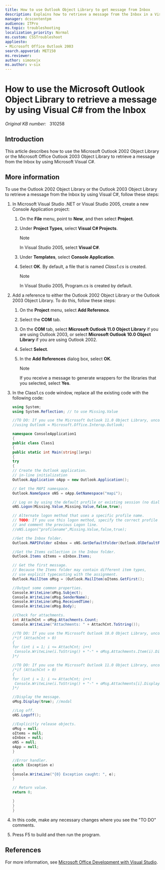 ```yaml
---
title: How to use Outlook Object Library to get message from Inbox
description: Explains how to retrieve a message from the Inbox in a Visual C# project by using the Outlook 2002 Object Library or the Outlook 2003 Object Library. This article also provides a code sample to illustrate how to perform this task.
manager: dcscontentpm
audience: ITPro
ms.topic: troubleshooting
localization_priority: Normal
ms.custom: CSSTroubleshoot
appliesto:
- Microsoft Office Outlook 2003
search.appverid: MET150
ms.reviewer: 
author: simonxjx
ms.author: v-six
---
```

# How to use the Microsoft Outlook Object Library to retrieve a message by using Visual C# from the Inbox

_Original KB number:_ &nbsp; 310258

## Introduction

This article describes how to use the Microsoft Outlook 2002 Object Library or the Microsoft Office Outlook 2003 Object Library to retrieve a message from the Inbox by using Microsoft Visual C#.

## More information

To use the Outlook 2002 Object Library or the Outlook 2003 Object Library to retrieve a message from the Inbox by using Visual C#, follow these steps:

1. In Microsoft Visual Studio .NET or Visual Studio 2005, create a new Console Application project:

   1. On the **File** menu, point to **New**, and then select **Project**.
   2. Under **Project Types**, select **Visual C# Projects**.

      > [!NOTE]
      > In Visual Studio 2005, select **Visual C#**.
   3. Under **Templates**, select **Console Application**.
   4. Select **OK**. By default, a file that is named _Class1.cs_ is created.

      > [!NOTE]
      > In Visual Studio 2005, Program.cs is created by default.

2. Add a reference to either the Outlook 2002 Object Library or the Outlook 2003 Object Library. To do this, follow these steps:

   1. On the **Project** menu, select **Add Reference**.
   2. Select the **COM** tab.
   3. On the **COM** tab, select **Microsoft Outlook 11.0 Object Library** if you are using Outlook 2003, or select **Microsoft Outlook 10.0 Object Library** if you are using Outlook 2002.
   4. Select **Select**.
   5. In the **Add References** dialog box, select **OK**.

      > [!NOTE]
      > If you receive a message to generate wrappers for the libraries that you selected, select **Yes**.

3. In the Class1.cs code window, replace all the existing code with the following code:

    ```cs
    using System;
    using System.Reflection; // to use Missing.Value
    
    //TO DO: If you use the Microsoft Outlook 11.0 Object Library, uncomment the following line.
    //using Outlook = Microsoft.Office.Interop.Outlook;
    
    namespace ConsoleApplication1
    {
    public class Class1
    {
    public static int Main(string[]args)
    {
    try
    {
    // Create the Outlook application.
    // in-line initialization
    Outlook.Application oApp = new Outlook.Application();
    
    // Get the MAPI namespace.
    Outlook.NameSpace oNS = oApp.GetNamespace("mapi");
    
    // Log on by using the default profile or existing session (no dialog box).
    oNS.Logon(Missing.Value,Missing.Value,false,true);
    
    // Alternate logon method that uses a specific profile name.
    // TODO: If you use this logon method, specify the correct profile name
    // and comment the previous Logon line.
    //oNS.Logon("profilename",Missing.Value,false,true);
    
    //Get the Inbox folder.
    Outlook.MAPIFolder oInbox = oNS.GetDefaultFolder(Outlook.OlDefaultFolders.olFolderInbox);
    
    //Get the Items collection in the Inbox folder.
    Outlook.Items oItems = oInbox.Items;
    
    // Get the first message.
    // Because the Items folder may contain different item types,
    // use explicit typecasting with the assignment.
    Outlook.MailItem oMsg = (Outlook.MailItem)oItems.GetFirst();
    
    //Output some common properties.
    Console.WriteLine(oMsg.Subject);
    Console.WriteLine(oMsg.SenderName);
    Console.WriteLine(oMsg.ReceivedTime);
    Console.WriteLine(oMsg.Body);
    
    //Check for attachments.
    int AttachCnt = oMsg.Attachments.Count;
    Console.WriteLine("Attachments: " + AttachCnt.ToString());
    
    //TO DO: If you use the Microsoft Outlook 10.0 Object Library, uncomment the following lines.
    /*if (AttachCnt > 0) 
    {
    for (int i = 1; i <= AttachCnt; i++) 
     Console.WriteLine(i.ToString() + "-" + oMsg.Attachments.Item(i).DisplayName);
    }*/
    
    //TO DO: If you use the Microsoft Outlook 11.0 Object Library, uncomment the following lines.
    /*if (AttachCnt > 0) 
    {
    for (int i = 1; i <= AttachCnt; i++) 
     Console.WriteLine(i.ToString() + "-" + oMsg.Attachments[i].DisplayName);
    }*/
    
    //Display the message.
    oMsg.Display(true); //modal
    
    //Log off.
    oNS.Logoff();
    
    //Explicitly release objects.
    oMsg = null;
    oItems = null;
    oInbox = null;
    oNS = null;
    oApp = null;
    }
    
    //Error handler.
    catch (Exception e)
    {
    Console.WriteLine("{0} Exception caught: ", e);
    }
    
    // Return value.
    return 0;
    
    }
    }
    }
    ```

4. In this code, make any necessary changes where you see the "TO DO" comments.
5. Press F5 to build and then run the program.

## References

For more information, see [Microsoft Office Development with Visual Studio](/previous-versions/office/developer/office-xp/aa188489(v=office.10)).
